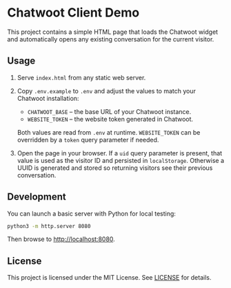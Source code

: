 # Chatwoot Client Demo

This project contains a simple HTML page that loads the Chatwoot widget and automatically opens any existing conversation for the current visitor.

## Usage

1. Serve `index.html` from any static web server.
2. Copy `.env.example` to `.env` and adjust the values to match your Chatwoot installation:
   - `CHATWOOT_BASE` – the base URL of your Chatwoot instance.
   - `WEBSITE_TOKEN` – the website token generated in Chatwoot.

   Both values are read from `.env` at runtime. `WEBSITE_TOKEN` can be overridden by a `token` query parameter if needed.
3. Open the page in your browser. If a `uid` query parameter is present, that value is used as the visitor ID and persisted in `localStorage`. Otherwise a UUID is generated and stored so returning visitors see their previous conversation.

## Development

You can launch a basic server with Python for local testing:

```bash
python3 -m http.server 8080
```

Then browse to <http://localhost:8080>.

## License

This project is licensed under the MIT License. See [LICENSE](LICENSE) for details.
